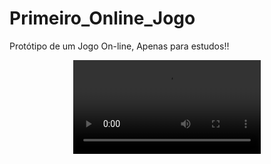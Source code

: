 # Primeiro_Online_Jogo 
 Protótipo de um Jogo On-line, Apenas para estudos!! 
 
 <div align="center">
<Video max-width="800" src="https://github.com/Sam1536/Primeiro_Online_Jogo-/assets/89424721/09490fa0-951b-4879-9403-ffb0453c8976"/>
 </div>





